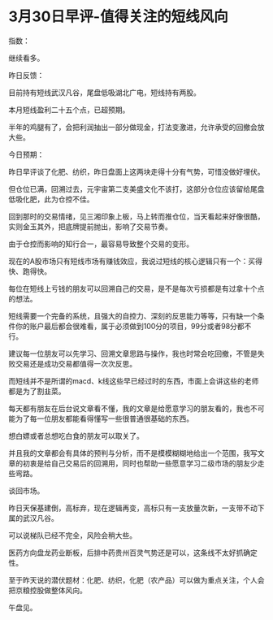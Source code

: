 # 3月30日早评-值得关注的短线风向

指数：

继续看多。

昨日反馈：

目前持有短线武汉凡谷，尾盘低吸湖北广电，短线持有两股。

本月短线盈利二十五个点，已超预期。

半年的鸡腿有了，会把利润抽出一部分做现金，打法变激进，允许承受的回撤会放大些。

今日预期：

昨日早评谈了化肥、纺织，昨日盘面上这两块走得十分有气势，可惜没做好埋伏。

但仓位已满，回溯过去，元宇宙第二支美盛文化不该打，这部分仓位应该留给尾盘低吸化肥，此为仓控不佳。

回到那时的交易情绪，见三湘印象上板，马上转而推仓位，当天看起来好像很酷，实则金玉其外，把底牌提前抛出，影响了交易节奏。

由于仓控而影响的知行合一，最容易导致整个交易的变形。

现在的A股市场只有短线市场有赚钱效应，我说过短线的核心逻辑只有一个：买得快、跑得快。

每位在短线上亏钱的朋友可以回溯自己的交易，是不是每次亏损都是有过拿十个点的想法。

短线需要一个完备的系统，且强大的自控力、深刻的反思能力等等，只有缺一个条件你的账户最后都会很难看，属于必须做到100分的项目，99分或者98分都不行。

建议每一位朋友可以先学习、回溯文章思路与操作，我也时常会吃回撤，不管是失败交易还是成功交易都值得一次次反思。

而短线并不是所谓的macd、k线这些早已经过时的东西，市面上会讲这些的老师都是为了割韭菜。

每天都有朋友在后台说文章看不懂，我的文章是给愿意学习的朋友看的，我也不可能为了每一位朋友都能看得懂写一些很普通很基础的东西。

想白嫖或者总想吃白食的朋友可以取关了。

并且我的文章都会有具体的预判与分析，而不是模模糊糊地给出一个范围，我写文章的初衷是给自己交易后的回溯用，同时也帮助一些愿意学习二级市场的朋友少走些弯路。

谈回市场。

昨日天保基建倒，高标弃，现在逻辑再变，高标只有一支放量次新，一支带不动下属的武汉凡谷。

可以说梯队已经不完全，风险会稍大些。

医药方向盘龙药业断板，后排中药贵州百灵气势还是可以，这条线不太好抓确定性。

至于昨天说的潜伏题材：化肥、纺织，化肥（农产品）可以做为重点关注，个人会把京粮控股做整体风向。

午盘见。